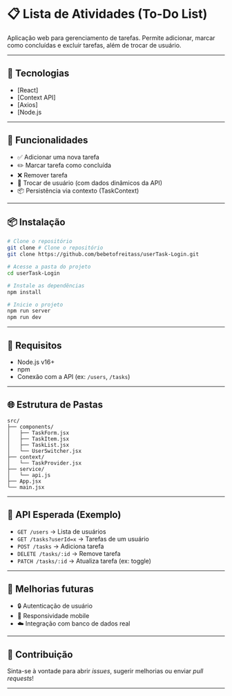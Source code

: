 # 📋 Lista de Atividades (To-Do List)

Aplicação web para gerenciamento de tarefas. Permite adicionar, marcar como concluídas e excluir tarefas, além de trocar de usuário.

---

## 🚀 Tecnologias

- [React]
- [Context API]
- [Axios]
- [Node.js

---

## 🧩 Funcionalidades

- ✅ Adicionar uma nova tarefa
- ✏️ Marcar tarefa como concluída
- ❌ Remover tarefa
- 👥 Trocar de usuário (com dados dinâmicos da API)
- 📦 Persistência via contexto (TaskContext)

---

## 📦 Instalação

```bash
# Clone o repositório
git clone # Clone o repositório
git clone https://github.com/bebetofreitass/userTask-Login.git

# Acesse a pasta do projeto
cd userTask-Login

# Instale as dependências
npm install

# Inicie o projeto
npm run server
npm run dev

```

---

## 🔌 Requisitos

- Node.js v16+
- npm
- Conexão com a API (ex: `/users`, `/tasks`)

---

## 🌐 Estrutura de Pastas

```
src/
├── components/
│   ├── TaskForm.jsx
│   ├── TaskItem.jsx
│   ├── TaskList.jsx
│   └── UserSwitcher.jsx
├── context/
│   └── TaskProvider.jsx
├── service/
│   └── api.js
├── App.jsx
└── main.jsx
```

---

## 📁 API Esperada (Exemplo)

- `GET /users` → Lista de usuários
- `GET /tasks?userId=x` → Tarefas de um usuário
- `POST /tasks` → Adiciona tarefa
- `DELETE /tasks/:id` → Remove tarefa
- `PATCH /tasks/:id` → Atualiza tarefa (ex: toggle)

---

## 🧠 Melhorias futuras

- 🔒 Autenticação de usuário
- 📱 Responsividade mobile
- ☁️ Integração com banco de dados real

---

## 🤝 Contribuição

Sinta-se à vontade para abrir *issues*, sugerir melhorias ou enviar *pull requests*!

---

